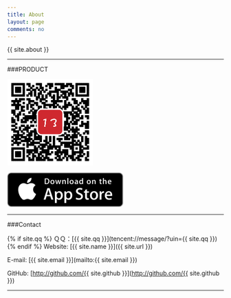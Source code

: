 ```yaml
---
title: About
layout: page
comments: no
---
```


{{ site.about }}

----

###PRODUCT

![](/image/app_thirteen.png)

[![](/image/AppStore.svg)](https://itunes.apple.com/us/app/thirteen!/id1072124511?ls=1&mt=8)

------------
###Contact

{% if site.qq %}
ＱＱ：[{{ site.qq }}](tencent://message/?uin={{ site.qq }})
{% endif %}
Website: [{{ site.name }}]({{ site.url }})

E-mail: [{{ site.email }}](mailto:{{ site.email }})

GitHub: [http://github.com/{{ site.github }}](http://github.com/{{ site.github }})

----
